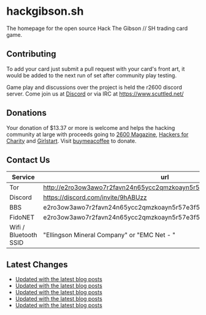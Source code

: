 # hackgibson.sh
The homepage for the open source Hack The Gibson // SH trading card game.


## Contributing

To add your card just submit a pull request with your card's front art, it would be added to the next run of set after community play testing.

Game play and discussions over the project is held the r2600 discord server. Come join us at [Discord](https://discord.com/invite/9hABUzz) or via IRC at https://www.scuttled.net/


## Donations

Your donation of $13.37 or more is welcome and helps the hacking community at large with proceeds going to [2600 Magazine](https://2600.com/), [Hackers for Charity](https://hackersforcharity.org) and [Girlstart](https://girlstart.org).  Visit [buymeacoffee](https://www.buymeacoffee.com/hackgibson.sh) to donate.


## Contact Us

Service | url
-|-
Tor | http://e2ro3ow3awo7r2favn24n65ycc2qmzkoayn5r57e3f56nvjwdcgg32ad.onion
Discord | https://discord.com/invite/9hABUzz
BBS | e2ro3ow3awo7r2favn24n65ycc2qmzkoayn5r57e3f56nvjwdcgg32ad.onion:23
FidoNET | e2ro3ow3awo7r2favn24n65ycc2qmzkoayn5r57e3f56nvjwdcgg32ad.onion:24554
Wifi / Bluetooth SSID | "Ellingson Mineral Company" or "EMC Net - <fidonet address>"

## Latest Changes
<!-- BLOG-POST-LIST:START -->
- [Updated with the latest blog posts](https://github.com/DFW2600/hackgibson.sh/commit/1b44543b4b66619a1a6acd91fb49fe1d71846ed3)
- [Updated with the latest blog posts](https://github.com/DFW2600/hackgibson.sh/commit/e0772e55c970f0e75b7853d65a8ad1d9a7cab2ed)
- [Updated with the latest blog posts](https://github.com/DFW2600/hackgibson.sh/commit/1415a1132ff6323f7f7117ecc6295cecd3163c7b)
- [Updated with the latest blog posts](https://github.com/DFW2600/hackgibson.sh/commit/2b47aa2454a8920361f9aec376e78df2a3ffe012)
- [Updated with the latest blog posts](https://github.com/DFW2600/hackgibson.sh/commit/aa03d631ed981cff244d5256c911048b52d171e1)
<!-- BLOG-POST-LIST:END -->
